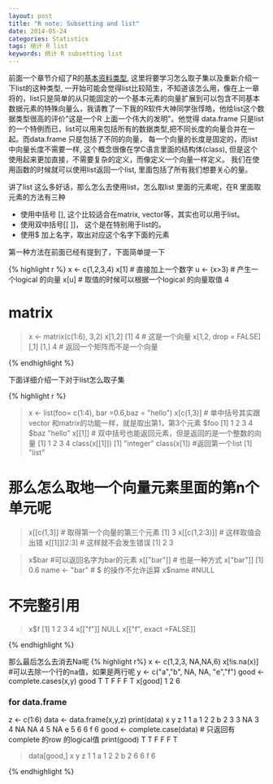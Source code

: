 ```yaml
---
layout: post
title: "R note: Subsetting and list"
date: 2014-05-24
categories: Statistics
tags: 统计 R list
keywords: 统计 R subsetting list
---
```


前面一个章节介绍了R的[基本资料类型][R-data], 这里将要学习怎么取子集以及重新介绍一下list的这种类型, 一开始可能会觉得list比较陌生，不知道该怎么用，像在上一章将的，list只是简单的从只能固定的一个基本元素的向量扩展到可以包含不同基本数据元素的特殊向量么，我请教了一下我的R软件大神同学张惇皓，他给list这个数据类型很高的评价"这是一个R 上面一个伟大的发明"。他觉得 data.frame 只是list的一个特例而已，list可以用来包括所有的数据类型,把不同长度的向量合并在一起。而data.frame 只是包括了不同的向量， 每一个向量的长度是固定的，而list中向量长度不需要一样, 这个概念很像在学C语言里面的结构体(class), 但是这个使用起来更加直接，不需要复杂的定义，而像定义一个向量一样定义。 我们在使用函数的时候就可以使用list返回一个list, 里面包括了所有我们想要关心的量。

讲了list 这么多好话，那么怎么去使用list，怎么取list 里面的元素呢，在R 里面取元素的方法有三种

* 使用中括号 [], 这个比较适合在matrix, vector等，其实也可以用于list。
* 使用双中括号[[ ]]， 这个是在特别用于list的。
* 使用\$ 加上名字，取出对应这个名字下面的元素

第一种方法在前面已经有提到了，下面简单提一下

{% highlight r %}
x <- c(1,2,3,4)
x[1]  # 直接加上一个数字
u <- (x>3) # 产生一个logical 的向量
x[u] # 取值的时候可以根据一个logical 的向量取值
4

# matrix
> x <- matrix(c(1:6), 3,2)
> x[1,2] 
[1] 4 # 这是一个向量
> x[1,2, drop = FALSE]
     [,1]
[1,] 4    # 返回一个矩阵而不是一个向量

{% endhighlight %}


下面详细介绍一下对于list怎么取子集

{% highlight r %}
> x <- list(foo= c(1:4), bar =0.6,baz = "hello")
> x[c(1,3)] # 单中括号其实跟vector 和matrix的功能一样，就是取出第1，第3个元素
$foo
[1] 1 2 3 4
$baz
"hello"
> x[[1]] # 双中括号也能返回元素，但是返回的是一个整数的向量
[1] 1 2 3 4 
> class(x[[1]])
[1] "integer"
> class(x[1]) #返回第一个list
[1] "list"
# 那么怎么取地一个向量元素里面的第n个单元呢
> x[[c(1,3]] # 取得第一个向量的第三个元素
[1]  3
> x[[c(1,2:3)]] # 这样取值会出错
> x[[1]][2:3] # 这样就不会发生错误
[1] 2 3

> x$bar #可以返回名字为bar的元素
> x[["bar"]] # 也是一种方式
> x["bar"]]
[1] 0.6
> name <- "bar"  # $ 的操作不允许运算
> x$name #NULL

# 不完整引用
> x$f
[1] 1 2 3 4
> x[["f"]] 
NULL
> x[["f", exact =FALSE]]

{% endhighlight %}


那么最后怎么去消去Na呢
{% highlight r%}
x <- c(1,2,3, NA,NA,6)
x[!is.na(x)] #可以去除一个行的na值，如果是两行呢
y <- c("a","b", NA, NA, "e","f")
good <- complete.cases(x,y)
good
T T F F F T
x[good]
1 2 6
### for data.frame
z <- c(1:6)
data <- data.frame(x,y,z)
print(data)
   x   y   z
1  1   a   1
2  2   b   2
3  3   NA  3
4  NA  NA  4
5  NA  e   5
6  6   f   6
good <- complete.case(data) # 只返回有complete 的row 的logical值
print(good)
T T F F F T
> data[good,]
   x   y   z
1  1   a   1
2  2   b   2
6  6   f   6

{% endhighlight %}


[R-data]: http://blog.xjchen.net/statistics/2014/05/20/R-datatype/
